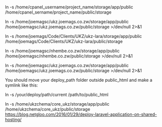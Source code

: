 ln -s /home/cpanel_username/project_name/storage/app/public /home/cpanel_sername/project_name/public/storage

 

 ln -s /home/joemagsc/ukz.joemags.co.zw/storage/app/public /home/joemagsc/ukz.joemags.co.zw/public/storage >/dev/null 2>&1



 ln -s /home/joemags/Code/Clients/UKZ/ukz-lara/storage/app/public /home/joemags/Code/Clients/UKZ/ukz-lara/public/storage

 ln -s /home/joemagsc/nhembe.co.zw/storage/app/public /home/joemagsc/nhembe.co.zw/public/storage >/dev/null 2>&1


  ln -s /home/joemagsc/ukz.joemags.co.zw/storage/app/public /home/joemagsc/ukz.joemags.co.zw/public/storage >/dev/null 2>&1


You should move your deploy_path folder outside public_html and make a symlink like this:

ln -s /your/deploy/path/current /path/to/public_html

ln -s /home/ukzchema/core_ukz/storage/app/public /home/ukzchema/core_ukz/public/storage
https://blog.netgloo.com/2016/01/29/deploy-laravel-application-on-shared-hosting/